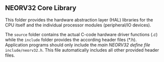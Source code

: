 ## NEORV32 Core Library

This folder provides the hardware abstraction layer (HAL) libraries for the CPU itself and the individual processor modules (peripheral/IO devices).

The `source` folder contains the actual C-code hardware driver functions (*.c*) while the `include` folder provides the according header files (*.h).
Application programs should only include the *main NEORV32 define file* `include/neorv32.h`. This file automatically includes all other provided header files.
